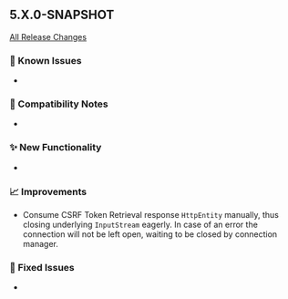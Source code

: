 ## 5.X.0-SNAPSHOT

[All Release Changes](https://github.com/SAP/cloud-sdk-java/releases)

### 🚧 Known Issues

- 

### 🔧 Compatibility Notes

- 

### ✨ New Functionality

- 

### 📈 Improvements

- Consume CSRF Token Retrieval response `HttpEntity` manually, thus closing underlying `InputStream` eagerly.
  In case of an error the connection will not be left open, waiting to be closed by connection manager.

### 🐛 Fixed Issues

- 
